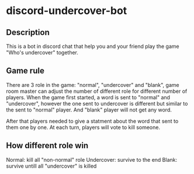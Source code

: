 # discord-undercover-bot

## Description
This is a bot in discord chat that help you and your friend play the game "Who's undercover" together.

## Game rule
There are 3 role in the game: "normal", "undercover" and "blank", game room master can adjust the number of different role for different number of players.
When the game first started, a word is sent to "normal" and "undercover", however the one sent to undercover is different but similar to the sent to "normal" player. And "blank" player will not get any word.

After that players needed to give a statment about the word that sent to them one by one. At each turn, players will vote to kill someone. 

## How different role win
Normal: kill all "non-normal" role
Undercover: survive to the end
Blank: survive untill all "undercover" is killed

